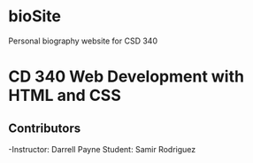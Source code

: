 # bioSite
Personal biography website for CSD 340
# CD 340 Web Development with HTML and CSS
## Contributors
-Instructor: Darrell Payne
Student: Samir Rodriguez